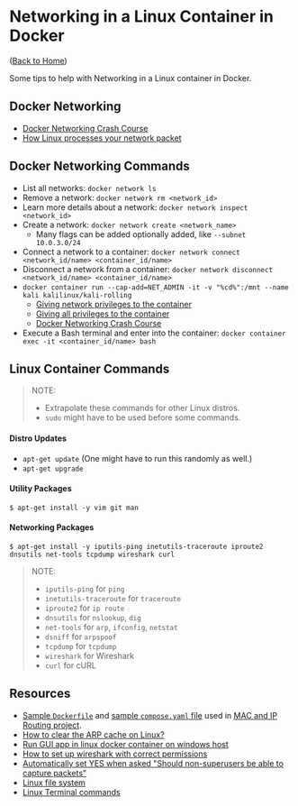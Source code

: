 # Networking in a Linux Container in Docker

([Back to Home](README.md))

Some tips to help with Networking in a Linux container in Docker.

## Docker Networking

-   [Docker Networking Crash Course](https://www.youtube.com/watch?v=OU6xOM0SE4o)
-   [How Linux processes your network packet](https://www.youtube.com/watch?v=3Ij0aZRsw9w)

## Docker Networking Commands

-   List all networks: `docker network ls`
-   Remove a network: `docker network rm <network_id>`
-   Learn more details about a network: `docker network inspect <network_id>`
-   Create a network: `docker network create <network_name>`
    -   Many flags can be added optionally added, like `--subnet 10.0.3.0/24`
-   Connect a network to a container: `docker network connect <network_id/name> <container_id/name>`
-   Disconnect a network from a container: `docker network disconnect <network_id/name> <container_id/name>`
-   `docker container run --cap-add=NET_ADMIN -it -v "%cd%":/mnt --name kali kalilinux/kali-rolling`
    -   [Giving network privileges to the container](https://unix.stackexchange.com/questions/459206/list-ip-tables-in-docker-container)
    -   [Giving all privileges to the container](https://stackoverflow.com/questions/36425230/privileged-containers-and-capabilities)
    -   [Docker Networking Crash Course](https://www.youtube.com/watch?v=OU6xOM0SE4o)
-   Execute a Bash terminal and enter into the container: `docker container exec -it <container_id/name> bash`

## Linux Container Commands

> NOTE:
>
> -   Extrapolate these commands for other Linux distros.
> -   `sudo` might have to be used before some commands.

#### Distro Updates

-   `apt-get update` (One might have to run this randomly as well.)
-   `apt-get upgrade`

#### Utility Packages

```shell
$ apt-get install -y vim git man
```

#### Networking Packages

```shell
$ apt-get install -y iputils-ping inetutils-traceroute iproute2 dnsutils net-tools tcpdump wireshark curl
```

> NOTE:
>
> -   `iputils-ping` for `ping`
> -   `inetutils-traceroute` for `traceroute`
> -   `iproute2` for `ip route`
> -   `dnsutils` for `nslookup`, `dig`
> -   `net-tools` for `arp`, `ifconfig`, `netstat`
> -   `dsniff` for `arpspoof`
> -   `tcpdump` for `tcpdump`
> -   `wireshark` for Wireshark
> -   `curl` for cURL

## Resources

-   [Sample `Dockerfile`](https://github.com/HarshKapadia2/mac-ip-routing/blob/main/Dockerfile) and [sample `compose.yaml` file](https://github.com/HarshKapadia2/mac-ip-routing/blob/main/compose.yaml) used in [MAC and IP Routing project](https://talks.harshkapadia.me/mac-and-ip-routing).
-   [How to clear the ARP cache on Linux?](https://linux-audit.com/how-to-clear-the-arp-cache-on-linux)
-   [Run GUI app in linux docker container on windows host](https://dev.to/darksmile92/run-gui-app-in-linux-docker-container-on-windows-host-4kde)
-   [How to set up wireshark with correct permissions](https://unix.stackexchange.com/questions/111650/how-to-set-up-wireshark-with-correct-permissions)
-   [Automatically set YES when asked "Should non-superusers be able to capture packets"](https://askubuntu.com/questions/1214612/tshark-automatically-set-yes-when-asked-should-non-superusers-be-able-to-capt)
-   [Linux file system](https://gist.github.com/HarshKapadia2/18150e1e57eab1f0e500f18feea890aa)
-   [Linux Terminal commands](https://harshkapadia2.github.io/cli)
